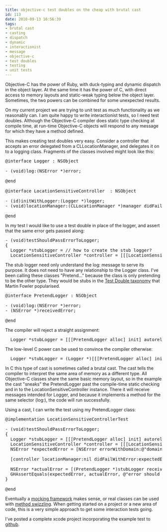 ```yaml
---
title: objective-c test doubles on the cheap with brutal cast
id: 113
date: 2010-09-13 16:56:39
tags:
- brutal cast
- casting
- dispatch
- dynamic
- interactionist
- message
- objective-c
- test doubles
- testing
- unit tests
---
```


Objective-C has the power of Ruby, with duck-typing and dynamic dispatch in the object layer. At the same time it has the power of C, with direct access to memory layouts and static-weak typing below the object layer. Sometimes, the two powers can be combined for some unexpected results.

On my current project we are trying to unit test as much functionality as we reasonably can. I am quite happy to write interactionist tests, so I need test doubles. Although the Objective-C compiler does static type checking at compile time, at run-time Objective-C objects will respond to any message for which they have a method defined.

This makes creating test doubles very easy. Consider a controller that accepts an error delegated from a CLLocationManager, and delegates it on to a logging class. Fragments of the classes involved might look like this:
<pre lang="objective-c">@interface Logger : NSObject

- (void)log:(NSError *)error;

@end

@interface LocationSensitiveController <CLLocationManagerDelegate> : NSObject

- (id)initWithLogger:(Logger *)logger;
- (void)locationManager:(CLLocationManager *)manager didFailWithError:(NSError *)error;

@end</pre>

In my test I would like to use a test double in place of the logger, and assert that the same error gets passed along:
<pre lang="objective-c">- (void)testShouldPassErrorToLogger;
{
  Logger *stubLogger = // how to create the stub logger?
  LocationSensitiveController *controller = [[[LocationSensitiveController alloc] initWithLogger:stubLogger] autorelease];
</pre>

The stub logger need only understand the log: message to serve its purpose. It does not need to have any relationship to the Logger class. I've been calling these classes "Pretend..." because the class is only pretending to be the other type. They would be stubs in the [Test Double taxonomy](http://martinfowler.com/articles/mocksArentStubs.html#TheDifferenceBetweenMocksAndStubs) that Martin Fowler popularised.
<pre lang="objective-c">@interface PretendLogger : NSObject

- (void)log:(NSError *)error;
- (NSError *)receivedError;

@end</pre>

The compiler will reject a straight assignment:
<pre lang="objective-c">  Logger *stubLogger = [[[PretendLogger alloc] init] autorelease]; // type error</pre>

The low-level C power can be used to convince the compiler otherwise:
<pre lang="objective-c">  Logger *stubLogger = (Logger *)[[[PretendLogger alloc] init] autorelease];</pre>

In C this type of cast is sometimes called a brutal cast. The cast tells the compiler to interpret the same area of memory as a different type. All Objective-C classes share the same basic memory layout, so in the example the cast "sneaks" the PretendLogger past the compile-time static checking and in to the LocationSensitiveController instance. There it will receive messages intended for Logger, and because it implements a method for the same selector (log:), the code will run successfully.

Using a cast, I can write the test using my PretendLogger class:
<pre lang="objective-c">@implementation LocationSensitiveControllerTest

- (void)testShouldPassErrorToLogger;
{
  Logger *stubLogger = [[[PretendLogger alloc] init] autorelease];
  LocationSensitiveController *controller = [[[LocationSensitiveController alloc] initWithLogger:stubLogger] autorelease];
  NSError *expectedError = [NSError errorWithDomain:@"domain string" code:666 userInfo:nil];

  [controller locationManager:nil didFailWithError:expectedError];

  NSError *actualError = [(PretendLogger *)stubLogger receivedError];
  GHAssertEquals(expectedError, actualError, @"error should be received by logger");
}

@end</pre>

Eventually a [mocking framework](http://www.mulle-kybernetik.com/software/OCMock/) makes sense, or real classes can be used with [method swizzling](http://www.cocoadev.com/index.pl?MethodSwizzling). When getting started on a project or a new area of code, this is a very simple approach to get some interaction tests going.

I've posted a complete xcode project incorporating the example test to [github](http://github.com/davcamer/cheap_objc_mocks).
